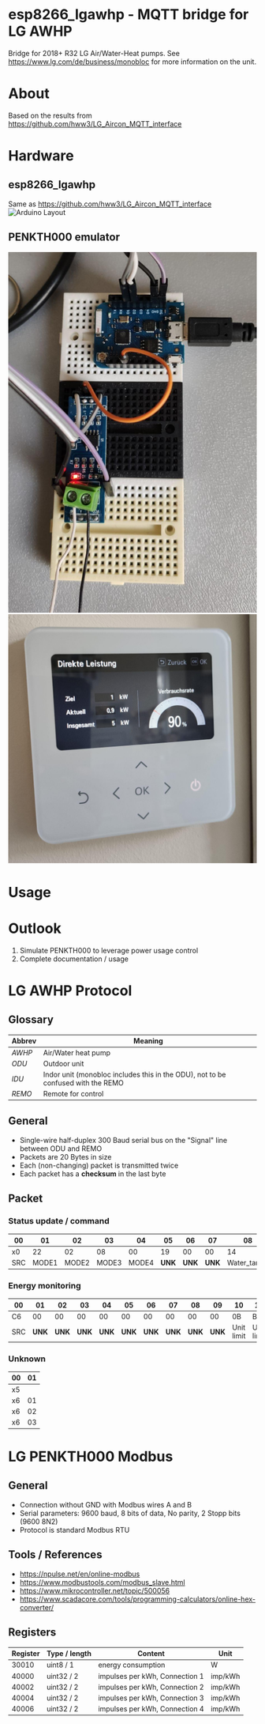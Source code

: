 # esp8266_lgawhp - MQTT bridge for LG AWHP
Bridge for 2018+ R32 LG Air/Water-Heat pumps. See https://www.lg.com/de/business/monobloc for more information on the unit.

# About
Based on the results from https://github.com/hww3/LG_Aircon_MQTT_interface

# Hardware
## esp8266_lgawhp
Same as https://github.com/hww3/LG_Aircon_MQTT_interface
![Arduino Layout](https://github.com/ahuxtable/LG_Aircon_MQTT_interface/raw/master/Circuit_diagram_bb.png)

## PENKTH000 emulator
![PENKTH000 emulator](https://github.com/cribskip/esp8266_lgawhp/blob/master/gallery/PENKTH000%20emulator.jpg)
![working](https://github.com/cribskip/esp8266_lgawhp/blob/master/gallery/PENKTH000%20emulator%20in%20use.jpg)

# Usage

# Outlook
1. Simulate PENKTH000 to leverage power usage control
2. Complete documentation / usage

# LG AWHP Protocol
## Glossary
Abbrev | Meaning
--- | ---
*AWHP* | Air/Water heat pump
*ODU* | Outdoor unit
*IDU* | Indor unit (monobloc includes this in the ODU), not to be confused with the REMO
*REMO* | Remote for control

## General
  - Single-wire half-duplex 300 Baud serial bus on the "Signal" line between ODU and REMO
  - Packets are 20 Bytes in size
  - Each (non-changing) packet is transmitted twice
  - Each packet has a **checksum** in the last byte

## Packet

### Status update / command
00 | 01 | 02 | 03 | 04 | 05 | 06 | 07 | 08 | 09 | 10 | 11 | 12 | 13 | 14 | 15 | 16 | 17 | 18 | 19
--- | --- | --- | --- | --- | --- | --- | --- | --- | --- | --- | --- | --- | --- | --- | --- | --- | --- | --- | ---
x0 | 22 | 02 | 08 | 00 | 19 | 00 | 00 | 14 | 2D | 00 | 17 | 11 | 26 | C0 | 00 | 06 | 40 | 00 | 2F
SRC | MODE1 | MODE2 | MODE3 | MODE4 | **UNK** | **UNK** | **UNK** | Water_target | DHW_target | **UNK** | Water_In | Water_Out | DHW | **UNK** | **UNK** | **UNK** | **UNK** | **UNK** | ChSum

### Energy monitoring
00 | 01 | 02 | 03 | 04 | 05 | 06 | 07 | 08 | 09 | 10 | 11 | 12 | 13 | 14 | 15 | 16 | 17 | 18 | 19
--- | --- | --- | --- | --- | --- | --- | --- | --- | --- | --- | --- | --- | --- | --- | --- | --- | --- | --- | ---
C6 | 00 | 00 | 00 | 00 | 00 | 00 | 00 | 00 | 00 | 0B | B8 | 00 | 00 | 00 | 00 | D0 | 07 | 00 | 35
SRC | **UNK** | **UNK** | **UNK** | **UNK** | **UNK** | **UNK** | **UNK** | **UNK** | **UNK** | Unit limit | Unit limit | **UNK** | **UNK** | **UNK** | **UNK** | 30010 | 30010 | **UNK** | ChSum

### Unknown
00 | 01
--- | ---
x5 | 
x6 | 01
x6 | 02
x6 | 03

# LG PENKTH000 Modbus
## General
  - Connection without GND with Modbus wires A and B
  - Serial parameters: 9600 baud, 8 bits of data, No parity, 2 Stopp bits (9600 8N2)
  - Protocol is standard Modbus RTU

## Tools / References
  - https://npulse.net/en/online-modbus
  - https://www.modbustools.com/modbus_slave.html
  - https://www.mikrocontroller.net/topic/500056
  - https://www.scadacore.com/tools/programming-calculators/online-hex-converter/
  
## Registers

Register | Type / length | Content | Unit
--- | --- | --- | ---
30010 | uint8 / 1 | energy consumption | W |
40000 | uint32 / 2 | impulses per kWh, Connection 1 | imp/kWh |
40002 | uint32 / 2 | impulses per kWh, Connection 2 | imp/kWh |
40004 | uint32 / 2 | impulses per kWh, Connection 3 | imp/kWh |
40006 | uint32 / 2 | impulses per kWh, Connection 4 | imp/kWh |

